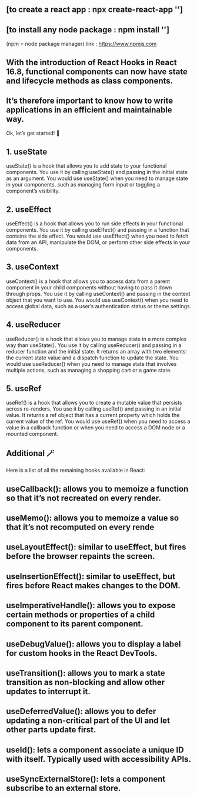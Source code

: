 
## [to create a react app : npx create-react-app '<your-app-name>']
## [to install any node package : npm install '<package-name>']
(npm = node package manager) link : https://www.npmjs.com


## With the introduction of React Hooks in React 16.8, functional components can now have state and lifecycle methods as class components.
## It’s therefore important to know how to write applications in an efficient and maintainable way.

Ok, let’s get started! 🎸

## 1. useState
useState() is a hook that allows you to add state to your functional components.
You use it by calling useState() and passing in the initial state as an argument. You would use useState() when you need to manage state in your components, such as managing form input or toggling a component’s visibility.
  
 ## 2. useEffect
useEffect() is a hook that allows you to run side effects in your functional components. You use it by calling useEffect() and passing in a function that contains the side effect. You would use useEffect() when you need to fetch data from an API, manipulate the DOM, or perform other side effects in your components.

## 3. useContext
useContext() is a hook that allows you to access data from a parent component in your child components without having to pass it down through props. You use it by calling useContext() and passing in the context object that you want to use. You would use useContext() when you need to access global data, such as a user’s authentication status or theme settings.

## 4. useReducer
useReducer() is a hook that allows you to manage state in a more complex way than useState(). You use it by calling useReducer() and passing in a reducer function and the initial state. It returns an array with two elements: the current state value and a dispatch function to update the state. You would use useReducer() when you need to manage state that involves multiple actions, such as managing a shopping cart or a game state.

## 5. useRef
useRef() is a hook that allows you to create a mutable value that persists across re-renders. You use it by calling useRef() and passing in an initial value. It returns a ref object that has a current property which holds the current value of the ref. You would use useRef() when you need to access a value in a callback function or when you need to access a DOM node or a mounted component.

## Additional 🪄
Here is a list of all the remaining hooks available in React:

## useCallback(): allows you to memoize a function so that it’s not recreated on every render.
## useMemo(): allows you to memoize a value so that it’s not recomputed on every rende
## useLayoutEffect(): similar to useEffect, but fires before the browser repaints the screen.
## useInsertionEffect(): similar to useEffect, but fires before React makes changes to the DOM.
## useImperativeHandle(): allows you to expose certain methods or properties of a child component to its parent component.
## useDebugValue(): allows you to display a label for custom hooks in the React DevTools.
## useTransition(): allows you to mark a state transition as non-blocking and allow other updates to interrupt it.
## useDeferredValue(): allows you to defer updating a non-critical part of the UI and let other parts update first.
## useId(): lets a component associate a unique ID with itself. Typically used with accessibility APIs.
## useSyncExternalStore(): lets a component subscribe to an external store.
